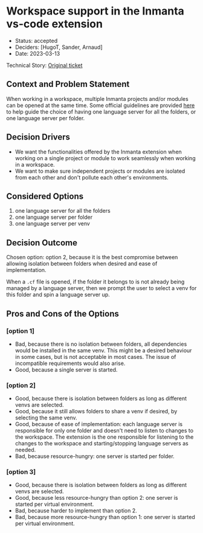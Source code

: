 # Workspace support in the Inmanta vs-code extension

* Status: accepted
* Deciders: [HugoT, Sander, Arnaud]
* Date: 2023-03-13

Technical Story: [Original ticket](https://github.com/inmanta/vscode-inmanta/issues/892)

## Context and Problem Statement

When working in a workspace, multiple Inmanta projects and/or modules can be opened at the same time.
Some official guidelines are provided [here](https://github.com/Microsoft/vscode/wiki/Adopting-Multi-Root-Workspace-APIs#single-language-server-or-server-per-folder)
to help guide the choice of having one language server for all the folders, or one language server per folder.

## Decision Drivers

* We want the functionalities offered by the Inmanta extension when working on a single project or module to work
seamlessly when working in a workspace.
* We want to make sure independent projects or modules are isolated from each other and don't pollute each other's
environments.

## Considered Options

1. one language server for all the folders
2. one language server per folder
3. one language server per venv

## Decision Outcome

Chosen option: option 2, because it is the best compromise between allowing isolation between folders when desired and
ease of implementation.

When a `.cf` file is opened, if the folder it belongs to is not already being managed by a language server, then we
prompt the user to select a venv for this folder and spin a language server up.

## Pros and Cons of the Options

### [option 1]

* Bad, because there is no isolation between folders, all dependencies would be installed in the same venv. This might
be a desired behaviour in some cases, but is not acceptable in most cases. The issue of incompatible requirements would
also arise.
* Good, because a single server is started.

### [option 2]

* Good, because there is isolation between folders as long as different venvs are selected.
* Good, because it still allows folders to share a venv if desired, by selecting the same venv.
* Good, because of ease of implementation: each language server is responsible for only one folder and doesn't need to
listen to changes to the workspace. The extension is the one responsible for listening to the changes to the workspace
and starting/stopping language servers as needed.
* Bad, because resource-hungry: one server is started per folder.


### [option 3]

* Good, because there is isolation between folders as long as different venvs are selected.
* Good, because less resource-hungry than option 2: one server is started per virtual environment.
* Bad, because harder to implement than option 2.
* Bad, because more resource-hungry than option 1: one server is started per virtual environment.

